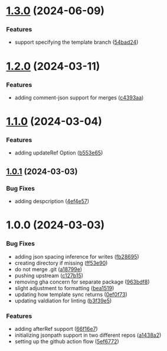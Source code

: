 # [1.3.0](https://github.com/HanseltimeIndustries/template-repo-sync/compare/v1.2.0...v1.3.0) (2024-06-09)


### Features

* support specifying the template branch ([54bad24](https://github.com/HanseltimeIndustries/template-repo-sync/commit/54bad24935bb8609617b8d30409aa8a47fc64139))

# [1.2.0](https://github.com/HanseltimeIndustries/template-repo-sync/compare/v1.1.0...v1.2.0) (2024-03-11)


### Features

* adding comment-json support for merges ([c4393aa](https://github.com/HanseltimeIndustries/template-repo-sync/commit/c4393aaa6bf3bb985670f4377f2a370338450618))

# [1.1.0](https://github.com/HanseltimeIndustries/template-repo-sync/compare/v1.0.1...v1.1.0) (2024-03-04)


### Features

* adding updateRef Option ([b553e65](https://github.com/HanseltimeIndustries/template-repo-sync/commit/b553e65ebce59777ccb80728d540c5734d41cab7))

## [1.0.1](https://github.com/HanseltimeIndustries/template-repo-sync/compare/v1.0.0...v1.0.1) (2024-03-03)


### Bug Fixes

* adding despcription ([4ef4e57](https://github.com/HanseltimeIndustries/template-repo-sync/commit/4ef4e57ef824e19d363839482d6664b61b670804))

# 1.0.0 (2024-03-03)


### Bug Fixes

* adding json spacing inference for writes ([fb28695](https://github.com/HanseltimeIndustries/template-repo-sync/commit/fb2869585b23adbaeb4d50a9eeaf9345b4130b20))
* creating directory if missing ([ff53e90](https://github.com/HanseltimeIndustries/template-repo-sync/commit/ff53e90c5b03e46082dff7a1c910a52b379fd569))
* do not merge .git ([a18799e](https://github.com/HanseltimeIndustries/template-repo-sync/commit/a18799e90ef95352d171018605f97d1abbb2fccc))
* pushing upstream ([c127b15](https://github.com/HanseltimeIndustries/template-repo-sync/commit/c127b15012d19ba821df61020acb3c784334f000))
* removing gha concern for separate package ([963bdf8](https://github.com/HanseltimeIndustries/template-repo-sync/commit/963bdf88659386aab99dc95258f1e7ca84fc098b))
* slight adjustment to formatting ([bea1519](https://github.com/HanseltimeIndustries/template-repo-sync/commit/bea151916dcc519da91ad75db9cc5d56a6897f5d))
* updating how template sync returns ([0ef0f73](https://github.com/HanseltimeIndustries/template-repo-sync/commit/0ef0f7331bc45d72001244560579671600fc4195))
* updating valdiation for linting ([b3f39e5](https://github.com/HanseltimeIndustries/template-repo-sync/commit/b3f39e595e6866e284a99d9a1259e96d4f45730a))


### Features

* adding afterRef support ([66f16e7](https://github.com/HanseltimeIndustries/template-repo-sync/commit/66f16e7057a5129d9255b684a08fdda31211209a))
* initializing jsonpath support in two different repos ([a1438a2](https://github.com/HanseltimeIndustries/template-repo-sync/commit/a1438a22a5bd39ad70dde600ab2b9ba8a7e99972))
* setting up the github action flow ([5ef6772](https://github.com/HanseltimeIndustries/template-repo-sync/commit/5ef67728f29e8f266f81cdf84c6d75d2aa9441d0))
